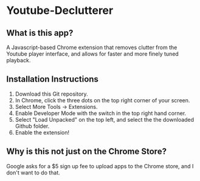 # Youtube-Declutterer
## What is this app?
A Javascript-based Chrome extension that removes clutter from the Youtube player interface, and allows for faster and more finely tuned playback.

## Installation Instructions
1. Download this Git repository.
2. In Chrome, click the three dots on the top right corner of your screen.
3. Select More Tools -> Extensions.
4. Enable Developer Mode with the switch in the top right hand corner.
5. Select "Load Unpacked" on the top left, and select the the downloaded Github folder.
6. Enable the extension!

## Why is this not just on the Chrome Store?
Google asks for a $5 sign up fee to upload apps to the Chrome store, and I don't want to do that.
